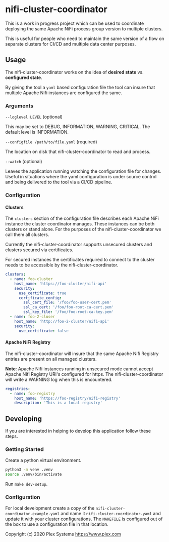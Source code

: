 # nifi-cluster-coordinator

This is a work in progress project which can be used to coordinate deploying the same Apache NiFi process group version to multiple clusters.

This is useful for people who need to maintain the same version of a flow on separate clusters for CI/CD and multiple data center purposes.

## Usage

The nifi-cluster-coordinator works on the idea of __desired state__ vs. __configured state__.

By giving the tool a `yaml` based configuration file the tool can insure that multiple Apache Nifi instances are configured the same.

### Arguments

`--loglevel LEVEL` (optional)

This may be set to DEBUG, INFORMATION, WARNING, CRITICAL.  The default level is INFORMATION.

`--configfile /path/to/file.yaml` (required)

The location on disk that nifi-cluster-coordinator to read and process.

`--watch` (optional)

Leaves the application running watching the configuration file for changes.  Useful in situations where the yaml configuration is under source control and being delivered to the tool via a CI/CD pipeline.

### Configuration

#### Clusters

The `clusters` section of the configuration file describes each Apache NiFi instance the cluster coordinator manages.  These instances can be both clusters or stand alone.  For the purposes of the nifi-cluster-coordinator we call them all clusters.

Currently the nifi-cluster-coordinator supports unsecured clusters and clusters secured via certificates.

For secured instances the certificates required to connect to the cluster needs to be accessible by the nifi-cluster-coordinator.

```yaml
clusters:
  - name: foo-cluster
    host_name: 'https://foo-cluster/nifi-api'
    security:
      use_certificate: true
      certificate_config:
        ssl_cert_file: '/foo/foo-user-cert.pem'
        ssl_ca_cert: '/foo/foo-root-ca-cert.pem'
        ssl_key_file: '/foo/foo-root-ca-key.pem'
  - name: foo-2-cluser
    host_name: 'http://foo-2-cluster/nifi-api'
    security:
      use_certificate: false
```

#### Apache NiFi Registry

The nifi-cluster-coordinator will insure that the same Apache Nifi Registry entries are present on all managed clusters.

__Note__: Apache Nifi instances running in unsecured mode cannot accept Apache Nifi Registry URI's configured for https.  The nifi-cluster-coordinator will write a WARNING log when this is encountered.

```yaml
registries:
  - name: foo-registry
    host_name: 'https://foo-registry/nifi-registry'
    description: 'This is a local registry'
```

## Developing

If you are interested in helping to develop this application follow these steps.

### Getting Started

Create a python virtual environment.

```sh
python3 -m venv .venv
source .venv/bin/activate
```

Run `make dev-setup`.

### Configuration

For local development create a copy of the `nifi-cluster-coordinator.example.yaml` and name it `nifi-cluster-coordinator.yaml` and update it with your cluster configurations.  The `MAKEFILE` is configured out of the box to use a configuration file in that location.

Copyright (c) 2020 Plex Systems https://www.plex.com